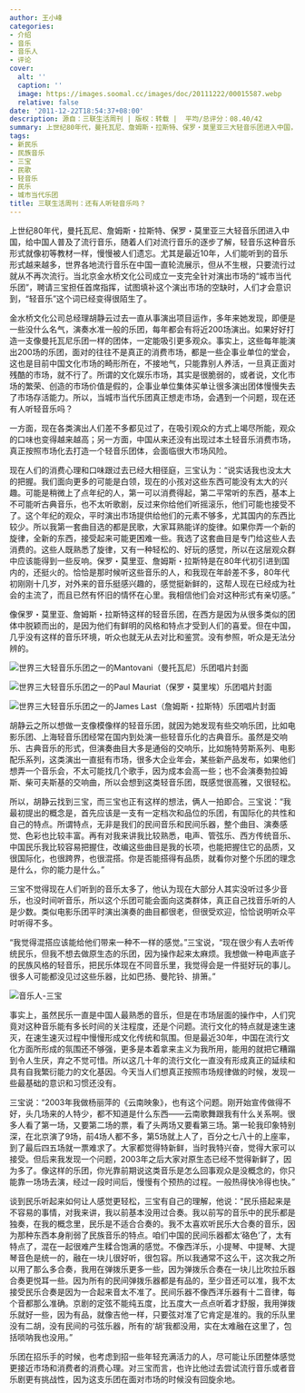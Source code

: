 ```yaml
---
author: 王小峰
categories:
- 介绍
- 音乐
- 音乐人
- 评论
cover:
  alt: ''
  caption: ''
  image: https://images.soomal.cc/images/doc/20111222/00015587.webp
  relative: false
date: '2011-12-22T18:54:37+08:00'
description: 源自：三联生活周刊 | 版权：转载 |  平均/总评分：08.40/42
summary: 上世纪80年代，曼托瓦尼、詹姆斯・拉斯特、保罗・莫里亚三大轻音乐团进入中国，给中国人普及了流行音乐，随着人们对流行音乐的逐步了解，轻音乐这种音乐形式就像初等教材一样，慢慢被人们遗忘。尤其是最近10年，人们能听到的音乐形式越来越多，世界各地流行音乐在中国一直轮流展示，但从不生根，只要流行过就从不再次流行……
tags:
- 新民乐
- 民族音乐
- 三宝
- 民歌
- 轻音乐
- 民乐
- 城市当代乐团
title: 三联生活周刊：还有人听轻音乐吗？
---
```


上世纪80年代，曼托瓦尼、詹姆斯・拉斯特、保罗・莫里亚三大轻音乐团进入中国，给中国人普及了流行音乐，随着人们对流行音乐的逐步了解，轻音乐这种音乐形式就像初等教材一样，慢慢被人们遗忘。尤其是最近10年，人们能听到的音乐形式越来越多，世界各地流行音乐在中国一直轮流展示，但从不生根，只要流行过就从不再次流行。当北京金水桥文化公司成立一支完全针对演出市场的“城市当代乐团”，聘请三宝担任首席指挥，试图填补这个演出市场的空缺时，人们才会意识到，“轻音乐”这个词已经变得很陌生了。

金水桥文化公司总经理胡静云过去一直从事演出项目运作，多年来她发现，即便是一些没什么名气，演奏水准一般的乐团，每年都会有将近200场演出。如果好好打造一支像曼托瓦尼乐团一样的团体，一定能吸引更多观众。事实上，这些每年能演出200场的乐团，面对的往往不是真正的消费市场，都是一些企事业单位的堂会，这也是目前中国文化市场的畸形所在，不接地气，只能靠别人养活，一旦真正面对残酷的市场，就不行了。所谓的文化娱乐市场，其实是很脆弱的，或者说，文化市场的繁荣、创造的市场价值是假的，企事业单位集体买单让很多演出团体慢慢失去了市场存活能力。所以，当城市当代乐团真正想走市场，会遇到一个问题，现在还有人听轻音乐吗？

一方面，现在各类演出人们差不多都见过了，在吸引观众的方式上竭尽所能，观众的口味也变得越来越高；另一方面，中国从来还没有出现过本土轻音乐消费市场，真正按照市场化去打造一个轻音乐团体，会面临很大市场风险。

现在人们的消费心理和口味跟过去已经大相径庭，三宝认为：“说实话我也没太大的把握。我们面向更多的可能是白领，现在的小孩对这些东西可能没有太大的兴趣。可能是稍微上了点年纪的人，第一可以消费得起，第二平常听的东西，基本上不可能听古典音乐，也不太听歌剧，反过来你给他们听摇滚乐，他们可能也接受不了。这个年纪的观众，平时演出市场提供给他们的元素不够多，尤其国内的东西比较少。所以我第一套曲目选的都是民歌，大家耳熟能详的旋律。如果你弄一个新的旋律，全新的东西，接受起来可能更困难一些。我选了这套曲目是专门给这些人去消费的。这些人既熟悉了旋律，又有一种轻松的、好玩的感觉，所以在这层观众群中应该能得到一些反响。保罗・莫里亚、詹姆斯・拉斯特是在80年代初引进到国内的，还挺火的。恰恰是那时候听这些音乐的人，和我现在年龄差不多，80年代初刚刚十几岁，对外来的音乐挺感兴趣的，感觉挺新鲜的，这帮人现在已经成为社会的主流了，而且已然有怀旧的情怀在心里。我相信他们会对这种形式有亲切感。”

像保罗・莫里亚、詹姆斯・拉斯特这样的轻音乐团，在西方是因为从很多类似的团体中脱颖而出的，是因为他们有鲜明的风格和特点才受到人们的喜爱。但在中国，几乎没有这样的音乐环境，听众也就无从去对比和鉴赏。没有参照，听众是无法分辨的。

![世界三大轻音乐乐团之一的Mantovani（曼托瓦尼）乐团唱片封面](https://images.soomal.cc/images/doc/20111222/00015584.webp)




![世界三大轻音乐乐团之一的Paul Mauriat（保罗・莫里埃）乐团唱片封面](https://images.soomal.cc/images/doc/20111222/00015585.webp)




![世界三大轻音乐乐团之一的James Last（詹姆斯・拉斯特）乐团唱片封面](https://images.soomal.cc/images/doc/20111222/00015586.webp)





胡静云之所以想做一支像模像样的轻音乐团，就因为她发现有些交响乐团，比如电影乐团、上海轻音乐团经常在国内到处演一些轻音乐化的古典音乐。虽然是交响乐、古典音乐的形式，但演奏曲目大多是通俗的交响乐，比如施特劳斯系列、电影配乐系列，这类演出一直挺有市场，很多大企业年会，某些新产品发布，如果他们想弄一个音乐会，不太可能找几个歌手，因为成本会高一些；也不会演奏勃拉姆斯、柴可夫斯基的交响曲，所以会想到这类轻音乐团，既感觉很高雅，又很轻松。

所以，胡静云找到三宝，而三宝也正有这样的想法，俩人一拍即合。三宝说：“我最初提出的概念是，首先应该是一支有一定档次和品位的乐团，有国际化的共性和自己的特点。所谓特点，无非是我们的民间音乐和民间乐器，整个曲目、演奏感觉、色彩也比较丰富。再有对我来讲我比较熟悉，电声、管弦乐、西方传统音乐、中国民乐我比较容易把握住，改编这些曲目是我的长项，也能把握住它的品质，又很国际化，也很跨界，也很混搭。你是否能搭得有品质，就看你对整个乐团的理念是什么，你的能力是什么。”

三宝不觉得现在人们听到的音乐太多了，他认为现在大部分人其实没听过多少音乐，也没时间听音乐，所以这个乐团可能会面向这类群体，真正自己找音乐听的人是少数。类似电影乐团平时演出演奏的曲目都很老，但很受欢迎，恰恰说明听众平时听得不多。

“我觉得混搭应该能给他们带来一种不一样的感觉。”三宝说，“现在很少有人去听传统民乐，但我不想去做原生态的乐团，因为操作起来太麻烦。我想做一种电声底子的民族风格的轻音乐，把民乐体现在不同音乐里，我觉得会是一件挺好玩的事儿。很多人可能都没见过这些乐器，比如巴扬、曼陀铃、排箫。”

![音乐人-三宝](https://images.soomal.cc/images/doc/20111222/00015587.webp)





事实上，虽然民乐一直是中国人最熟悉的音乐，但是在市场层面的操作中，人们究竟对这种音乐能有多长时间的关注程度，还是个问题。流行文化的特点就是速生速灭，在速生速灭过程中慢慢形成文化传统和氛围。但是最近30年，中国在流行文化方面所形成的氛围还不够强，更多是本着拿来主义为我所用，能用的就把它糟蹋到令人生厌，弃之不觉可惜。所以这几十年的流行文化一直没有形成真正的延续和具有自我繁衍能力的文化基因。今天当人们想真正按照市场规律做的时候，发现一些最基础的意识和习惯还没有。

三宝说：“2003年我做杨丽萍的《云南映象》，也有这个问题。刚开始宣传做得不好，头几场来的人特少，都不知道是什么东西――云南歌舞跟我有什么关系啊。很多人看了第一场，又要第二场的票，看了头两场又要看第三场。第一轮我印象特别深，在北京演了9场，前4场人都不多，第5场就上人了，百分之七八十的上座率，到了最后四五场就一票难求了。大家都觉得特新鲜，当时我特兴奋，觉得大家可以接受。但后来我发现一个问题，2003年之后大家对原生态已经不觉得新鲜了，因为多了。像这样的乐团，你光靠前期说这类音乐是怎么回事观众是没概念的，你只能靠一场场去演，经过一段时间后，慢慢有个预热的过程。一般热得快冷得也快。”

谈到民乐听起来如何让人感觉更轻松，三宝有自己的理解，他说：“民乐搭起来是不容易的事情，对我来讲，我以前基本没用过合奏。我以前写的音乐中的民乐都是独奏，在我的概念里，民乐是不适合合奏的。我不太喜欢听民乐大合奏的音乐，因为那种东西本身削弱了民族音乐的特点。咱们中国的民间乐器都太‘硌色’了，太有特点了，混在一起很难产生糅合饱满的感觉。不像西洋乐，小提琴、中提琴、大提琴音色是统一的，融在一块儿很好听，很包容。所以我通常不这么干，这次我之所以用了那么多合奏，我用在弹拨乐更多一些，因为弹拨乐合奏在一块儿比吹拉乐器合奏更悦耳一些。因为所有的民间弹拨乐器都是有品的，至少音还可以准，我不太接受民乐合奏是因为一合起来音太不准了。民间乐器不像西洋乐器有十二音律，每个音都那么准确。京剧的定弦不能纯五度，比五度大一点点听着才舒服，我用弹拨乐就好一些，因为有品，就像吉他一样，只要弦对准了它肯定是准的。我的乐队里没有二胡，没有民间的弓弦乐器，所有的‘胡’我都没用，实在太难融在这里了，包括唢呐我也没用。”

乐团在招乐手的时候，也考虑到招一些年轻充满活力的人，尽可能让乐团整体感觉更接近市场和消费者的消费心理。对三宝而言，也许比他过去尝试流行音乐或者音乐剧更有挑战性，因为这支乐团在面对市场的时候没有回旋余地。